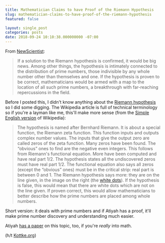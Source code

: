 ```yaml
---
title: Mathematician Claims to have Proof of the Riemann Hypothesis
slug: mathematician-claims-to-have-proof-of-the-riemann-hypothesis
featured: false

layout: single_post
categories: posts
date: 2018-09-24 10:10:38.000000000 -07:00
---
```


From [NewScientist](https://www.newscientist.com/article/2180406-famed-mathematician-claims-proof-of-160-year-old-riemann-hypothesis/):

> If a solution to the Riemann hypothesis is confirmed, it would be big news. Among other things, the hypothesis is intimately connected to the distribution of prime numbers, those indivisible by any whole number other than themselves and one. If the hypothesis is proven to be correct, mathematicians would be armed with a map to the location of all such prime numbers, a breakthrough with far-reaching repercussions in the field.

Before I posted this, I didn't know anything about the [Riemann hypothesis](https://en.wikipedia.org/wiki/Riemann_hypothesis) so I did some digging. The Wikipedia article is full of technical terminology so if you're a layman like me, this'll make more sense (from the [Simple English version](https://simple.wikipedia.org/wiki/Riemann_hypothesis) of Wikipedia):

>  The hypothesis is named after Bernhard Riemann. It is about a special function, the Riemann zeta function. This function inputs and outputs complex number values. The inputs that give the output zero are called zeros of the zeta function. Many zeros have been found. The “obvious” ones to find are the negative even integers. This follows from Riemann's functional equation. More have been computed and have real part 1/2. The hypothesis states all the undiscovered zeros must have real part 1/2.
> The functional equation also says all zeros (except the “obvious” ones) must be in the critical strip: real part is between 0 and 1. The Riemann hypothesis says more: they are on the line given, in the image on the right (the [white dots](https://simple.wikipedia.org/wiki/File:Riemann_Zeta.jpg)). If the hypothesis is false, this would mean that there are white dots which are not on the line given.
> If proven correct, this would allow mathematicians to better describe how the prime numbers are placed among whole numbers.

Short version: it deals with prime numbers and if Atiyah has a proof, it'll make prime number discovery and understanding much easier.

Atiyah [has a paper](https://drive.google.com/file/d/17NBICP6OcUSucrXKNWvzLmrQpfUrEKuY/view) on this topic, too, if you're _really_ into math.

(h/t [Kottke.org](https://kottke.org/18/09/riemann-hypothesis-proved))

